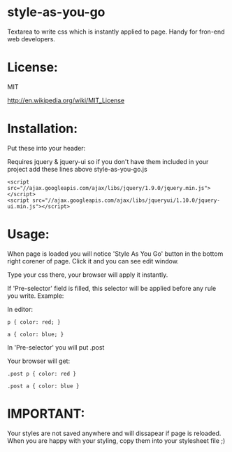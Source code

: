 style-as-you-go
===============

Textarea to write css which is instantly applied to page. Handy for fron-end web developers.

License:
========

MIT

http://en.wikipedia.org/wiki/MIT_License

Installation:
=============

Put these into your header:
	<link href="/resources/css/style-as-you-go.css" rel="stylesheet" type="text/css" />
	<script type="text/javascript" src="/resources/js/style-as-you-go.js"></script>

Requires jquery & jquery-ui so if you don't have them included in your project add these lines above style-as-you-go.js
	
	<script src="//ajax.googleapis.com/ajax/libs/jquery/1.9.0/jquery.min.js"></script>
	<script src="//ajax.googleapis.com/ajax/libs/jqueryui/1.10.0/jquery-ui.min.js"></script>

Usage:
======

When page is loaded you will notice 'Style As You Go' button in the bottom right corener of page. Click it and you can see edit window.

Type your css there, your browser will apply it instantly.

If 'Pre-selector' field is filled, this selector will be applied before any rule you write. Example:


In editor:

	p { color: red; }

	a { color: blue; }


In 'Pre-selector' you will put .post


Your browser will get:

	.post p { color: red }

	.post a { color: blue }

IMPORTANT:
==========

Your styles are not saved anywhere and will dissapear if page is reloaded. When you are happy with your styling, copy them into your stylesheet file ;)
